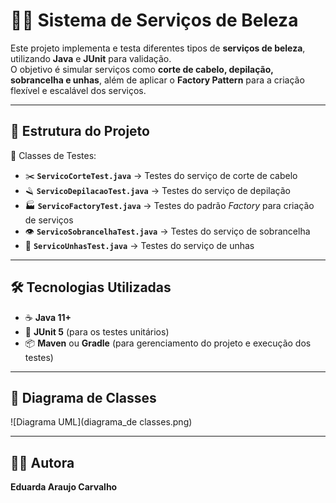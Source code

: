 # 💇‍♀️ Sistema de Serviços de Beleza

Este projeto implementa e testa diferentes tipos de **serviços de beleza**, utilizando **Java** e **JUnit** para validação.  
O objetivo é simular serviços como **corte de cabelo, depilação, sobrancelha e unhas**, além de aplicar o **Factory Pattern** para a criação flexível e escalável dos serviços.

---

## 📂 Estrutura do Projeto

📌 Classes de Testes:
- ✂️ **`ServicoCorteTest.java`** → Testes do serviço de corte de cabelo  
- 🪒 **`ServicoDepilacaoTest.java`** → Testes do serviço de depilação  
- 🏭 **`ServicoFactoryTest.java`** → Testes do padrão *Factory* para criação de serviços  
- 👁️ **`ServicoSobrancelhaTest.java`** → Testes do serviço de sobrancelha  
- 💅 **`ServicoUnhasTest.java`** → Testes do serviço de unhas  

---

## 🛠️ Tecnologias Utilizadas

- ☕ **Java 11+**  
- 🧪 **JUnit 5** (para os testes unitários)  
- 📦 **Maven** ou **Gradle** (para gerenciamento do projeto e execução dos testes)  

---

## 📌 Diagrama de Classes

![Diagrama UML](diagrama_de classes.png)

---

## 👩‍💻 Autora

**Eduarda Araujo Carvalho**  
